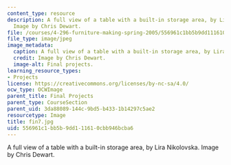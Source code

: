 ```yaml
---
content_type: resource
description: A full view of a table with a built-in storage area, by Lira Nikolovska.
  Image by Chris Dewart.
file: /courses/4-296-furniture-making-spring-2005/556961c1bb5b9dd111610cbb946bcba6_fin7.jpg
file_type: image/jpeg
image_metadata:
  caption: A full view of a table with a built-in storage area, by Lira Nikolovska.
  credit: Image by Chris Dewart.
  image-alt: Final projects.
learning_resource_types:
- Projects
license: https://creativecommons.org/licenses/by-nc-sa/4.0/
ocw_type: OCWImage
parent_title: Final Projects
parent_type: CourseSection
parent_uid: 3da88089-144c-9bd5-b433-1b14297c5ae2
resourcetype: Image
title: fin7.jpg
uid: 556961c1-bb5b-9dd1-1161-0cbb946bcba6
---
```

A full view of a table with a built-in storage area, by Lira Nikolovska. Image by Chris Dewart.